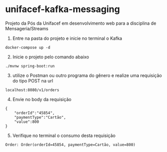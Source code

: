 # unifacef-kafka-messaging
Projeto da Pós da Unifacef em desenvolvimento web para a disciplina de Mensageria/Streams


1. Entre na pasta do projeto e inicie no terminal o Kafka
```
docker-compose up -d
```

2. Inicie o projeto pelo comando abaixo
```
./mvnw spring-boot:run
```

3. utilize o Postman ou outro programa do gênero e realize uma requisição do tipo POST na url
```
localhost:8080/v1/orders
```

4. Envie no body da requisição
```
{
    "orderId":"45854",
    "paymentType":"Cartão",
    "value":800
}
```

5. Verifique no terminal o consumo desta requisição
```
Order: Order(orderId=45854, paymentType=Cartão, value=800)
```